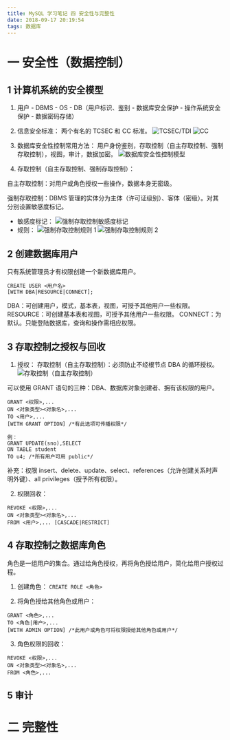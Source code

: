 ```yaml
---
title: MySQL 学习笔记 四 安全性与完整性
date: 2018-09-17 20:19:54
tags: 数据库
---
```

# 一 安全性（数据控制）
## 1 计算机系统的安全模型
1. 用户 - DBMS - OS - DB（用户标识、鉴别 - 数据库安全保护 - 操作系统安全保护 - 数据密码存储）

2. 信息安全标准：
两个有名的 TCSEC 和 CC 标准。
![TCSEC/TDI](图1.PNG)
![CC](图2.PNG)

3. 数据库安全性控制常用方法：
用户身份鉴别，存取控制（自主存取控制、强制存取控制），视图，审计，数据加密。
![数据库安全性控制模型](图3.PNG)

4. 存取控制（自主存取控制、强制存取控制）：

自主存取控制：对用户或角色授权一些操作，数据本身无密级。

强制存取控制：DBMS 管理的实体分为主体（许可证级别）、客体（密级）。对其分别设置敏感度标记。
- 敏感度标记：
![强制存取控制敏感度标记](图4.PNG)
- 规则：
![强制存取控制规则 1](图5.PNG)
![强制存取控制规则 2](图6.PNG)

## 2 创建数据库用户
只有系统管理员才有权限创建一个新数据库用户。
```
CREATE USER <用户名>
[WITH DBA|RESOURCE|CONNECT];
```
DBA：可创建用户，模式，基本表，视图，可授予其他用户一些权限。
RESOURCE：可创建基本表和视图，可授予其他用户一些权限。
CONNECT：为默认。只能登陆数据库，查询和操作需相应权限。

## 3 存取控制之授权与回收
1. 授权：
存取控制（自主存取控制）：必须防止不经根节点 DBA 的循环授权。
![存取控制（自主存取控制）](图7.PNG)

可以使用 GRANT 语句的三种：DBA、数据库对象创建者、拥有该权限的用户。
```
GRANT <权限>,...
ON <对象类型><对象名>,...
TO <用户>,...
[WITH GRANT OPTION] /*有此选项可传播权限*/

例：
GRANT UPDATE(sno),SELECT
ON TABLE student
TO u4; /*所有用户可用 public*/
```

补充：权限
insert、delete、update、select、references（允许创建关系时声明外键）、all privileges（授予所有权限）。

2. 权限回收：
```
REVOKE <权限>,...
ON <对象类型><对象名>,...
FROM <用户>,... [CASCADE|RESTRICT]
```

## 4 存取控制之数据库角色
角色是一组用户的集合。通过给角色授权，再将角色授给用户，简化给用户授权过程。

1. 创建角色：
`CREATE ROLE <角色>`

2. 将角色授给其他角色或用户：
```
GRANT <角色>,...
TO <角色|用户>,...
[WITH ADMIN OPTION] /*此用户或角色可将权限授给其他角色或用户*/
```

3. 角色权限的回收：
```
REVOKE <权限>,...
ON <对象类型><对象名>,...
FROM <角色>,...
```

## 5 审计


# 二 完整性
